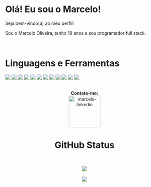 
<div>
        <h1>Olá! Eu sou o Marcelo!</h1>
        <p>Seja bem-vindo(a) ao meu perfil!</p>
        <p>Sou o Marcelo Oliveira, tenho 19 anos e sou programador full stack.</p>
</div>
<br/>
<div>
        <h1>Linguagens e Ferramentas</h1>
        <img src="https://img.shields.io/badge/HTML5-E34F26?style=for-the-badge&logo=html5&logoColor=white">
        <img src="https://img.shields.io/badge/CSS3-1572B6?style=for-the-badge&logo=css3&logoColor=white">
        <img src="https://img.shields.io/badge/Sass-CC6699?style=for-the-badge&logo=sass&logoColor=white">
        <img src="https://img.shields.io/badge/Bootstrap-563D7C?style=for-the-badge&logo=bootstrap&logoColor=white">
        <img src="https://img.shields.io/badge/JavaScript-F7DF1E?style=for-the-badge&logo=javascript&logoColor=black">
        <img src="https://img.shields.io/badge/jQuery-0769AD?style=for-the-badge&logo=jquery&logoColor=white" >
        <img src="https://img.shields.io/badge/React-20232A?style=for-the-badge&logo=react&logoColor=61DAFB" >
        <img src="https://img.shields.io/badge/styled--components-DB7093?style=for-the-badge&logo=styled-components&logoColor=white">
        <img src="https://img.shields.io/badge/TypeScript-007ACC?style=for-the-badge&logo=typescript&logoColor=white" >
        <img src="https://img.shields.io/badge/Node.js-43853D?style=for-the-badge&logo=node.js&logoColor=white" >
        <img src="https://img.shields.io/badge/MySQL-00000F?style=for-the-badge&logo=mysql&logoColor=white" >
        <img src="https://img.shields.io/badge/MongoDB-4EA94B?style=for-the-badge&logo=mongodb&logoColor=white" >
 
</div><br />
<div align="center">
        <p>
          <strong>Contate-me: </strong><br />
          <a href="https://www.linkedin.com/in/marcelo-oliveira-mendes/" target="_blank">
          <img src="https://user-images.githubusercontent.com/48383295/129463275-de93d913-1ffa-4b64-be1c-430a87315a33.png" alt="marcelo-linkedin" width="100px">
          </a>
        </p>
</div>

<div align="center">
        <h1>GitHub Status</h1><br />
        <p>
        <img src="https://github-readme-stats.vercel.app/api?username=marcelooliveiramendes&show_icons=true&theme=tokyonight"><br /><br />
        <img src="https://github-readme-stats.vercel.app/api/top-langs/?username=marcelooliveiramendes&layout=demo">  
        </p>

</div>

